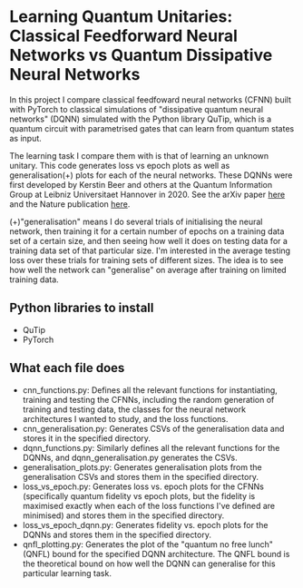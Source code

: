 # Learning Quantum Unitaries: Classical Feedforward Neural Networks vs Quantum Dissipative Neural Networks

In this project I compare classical feedfoward neural networks (CFNN) built with PyTorch to classical simulations of "dissipative quantum neural networks" (DQNN) simulated with the Python library QuTip, which is a quantum circuit with parametrised gates that can learn from quantum states as input.

The learning task I compare them with is that of learning an unknown unitary. This code generates loss vs epoch plots as well as generalisation(+) plots for each of the neural networks. These DQNNs were first developed by Kerstin Beer and others at the Quantum Information Group at Leibniz Universitaet Hannover in 2020. See the arXiv paper [here](https://arxiv.org/abs/1902.10445) and the Nature publication [here](https://www.nature.com/articles/s41467-020-14454-2).

(+)"generalisation" means I do several trials of initialising the neural network, then training it for a certain number of epochs on a training data set of a certain size, and then seeing how well it does on testing data for a training data set of that particular size. I'm interested in the average testing loss over these trials for training sets of different sizes. The idea is to see how well the network can "generalise" on average after training on limited training data.

## Python libraries to install
* QuTip
* PyTorch

## What each file does
* cnn_functions.py: Defines all the relevant functions for instantiating, training and testing the CFNNs, including the random generation of training and testing data, the classes for the neural network architectures I wanted to study, and the loss functions.
* cnn_generalisation.py: Generates CSVs of the generalisation data and stores it in the specified directory.
* dqnn_functions.py: Similarly defines all the relevant functions for the DQNNs, and dqnn_generalisation.py generates the CSVs.
* generalisation_plots.py: Generates generalisation plots from the generalisation CSVs and stores them in the specified directory.
* loss_vs_epoch.py: Generates loss vs. epoch plots for the CFNNs (specifically quantum fidelity vs epoch plots, but the fidelity is maximised exactly when each of the loss functions I've defined are minimised) and stores them in the specified directory.
* loss_vs_epoch_dqnn.py: Generates fidelity vs. epoch plots for the DQNNs and stores them in the specified directory.
* qnfl_plotting.py: Generates the plot of the "quantum no free lunch" (QNFL) bound for the specified DQNN architecture. The QNFL bound is the theoretical bound on how well the DQNN can generalise for this particular learning task.
